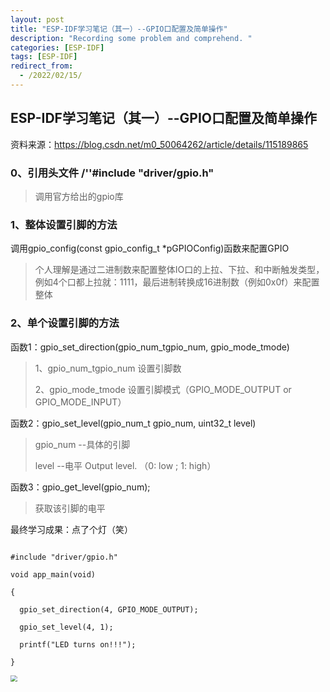 ```yaml
---
layout: post
title: "ESP-IDF学习笔记（其一）--GPIO口配置及简单操作"
description: "Recording some problem and comprehend. "
categories: [ESP-IDF]
tags: [ESP-IDF]
redirect_from:
  - /2022/02/15/
---
```




## ESP-IDF学习笔记（其一）--GPIO口配置及简单操作

资料来源：https://blog.csdn.net/m0_50064262/article/details/115189865

### 0、引用头文件   /''#include "driver/gpio.h" 

> 调用官方给出的gpio库

### 1、整体设置引脚的方法 

调用gpio_config(const gpio_config_t *pGPIOConfig)函数来配置GPIO

> 个人理解是通过二进制数来配置整体IO口的上拉、下拉、和中断触发类型，例如4个口都上拉就：1111，最后进制转换成16进制数（例如0x0f）来配置整体

### 2、单个设置引脚的方法

函数1：gpio_set_direction(gpio_num_tgpio_num, gpio_mode_tmode)

> 1、gpio_num_tgpio_num  设置引脚数
>
> 2、gpio_mode_tmode   设置引脚模式（GPIO_MODE_OUTPUT or GPIO_MODE_INPUT）

函数2：gpio_set_level(gpio_num_t gpio_num, uint32_t level)

> gpio_num --具体的引脚  
>
> level  --电平 Output level. （0: low ; 1: high）

函数3：gpio_get_level(gpio_num);

> 获取该引脚的电平

最终学习成果：点了个灯（笑）

~~~

#include "driver/gpio.h"

void app_main(void)

{

  gpio_set_direction(4, GPIO_MODE_OUTPUT);

  gpio_set_level(4, 1);

  printf("LED turns on!!!");

}

~~~

<img src="https://s2.loli.net/2022/02/21/dNGqQVs269rvtKh.jpg" style="zoom:67%;" />
